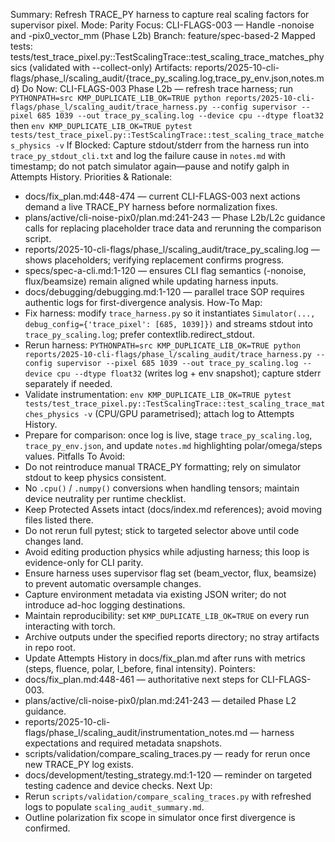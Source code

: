 Summary: Refresh TRACE_PY harness to capture real scaling factors for supervisor pixel.
Mode: Parity
Focus: CLI-FLAGS-003 — Handle -nonoise and -pix0_vector_mm (Phase L2b)
Branch: feature/spec-based-2
Mapped tests: tests/test_trace_pixel.py::TestScalingTrace::test_scaling_trace_matches_physics (validated with --collect-only)
Artifacts: reports/2025-10-cli-flags/phase_l/scaling_audit/{trace_py_scaling.log,trace_py_env.json,notes.md}
Do Now: CLI-FLAGS-003 Phase L2b — refresh trace harness; run `PYTHONPATH=src KMP_DUPLICATE_LIB_OK=TRUE python reports/2025-10-cli-flags/phase_l/scaling_audit/trace_harness.py --config supervisor --pixel 685 1039 --out trace_py_scaling.log --device cpu --dtype float32` then `env KMP_DUPLICATE_LIB_OK=TRUE pytest tests/test_trace_pixel.py::TestScalingTrace::test_scaling_trace_matches_physics -v`
If Blocked: Capture stdout/stderr from the harness run into `trace_py_stdout_cli.txt` and log the failure cause in `notes.md` with timestamp; do not patch simulator again—pause and notify galph in Attempts History.
Priorities & Rationale:
- docs/fix_plan.md:448-474 — current CLI-FLAGS-003 next actions demand a live TRACE_PY harness before normalization fixes.
- plans/active/cli-noise-pix0/plan.md:241-243 — Phase L2b/L2c guidance calls for replacing placeholder trace data and rerunning the comparison script.
- reports/2025-10-cli-flags/phase_l/scaling_audit/trace_py_scaling.log — shows placeholders; verifying replacement confirms progress.
- specs/spec-a-cli.md:1-120 — ensures CLI flag semantics (-nonoise, flux/beamsize) remain aligned while updating harness inputs.
- docs/debugging/debugging.md:1-120 — parallel trace SOP requires authentic logs for first-divergence analysis.
How-To Map:
- Fix harness: modify `trace_harness.py` so it instantiates `Simulator(..., debug_config={'trace_pixel': [685, 1039]})` and streams stdout into `trace_py_scaling.log`; prefer contextlib.redirect_stdout.
- Rerun harness: `PYTHONPATH=src KMP_DUPLICATE_LIB_OK=TRUE python reports/2025-10-cli-flags/phase_l/scaling_audit/trace_harness.py --config supervisor --pixel 685 1039 --out trace_py_scaling.log --device cpu --dtype float32` (writes log + env snapshot); capture stderr separately if needed.
- Validate instrumentation: `env KMP_DUPLICATE_LIB_OK=TRUE pytest tests/test_trace_pixel.py::TestScalingTrace::test_scaling_trace_matches_physics -v` (CPU/GPU parametrised); attach log to Attempts History.
- Prepare for comparison: once log is live, stage `trace_py_scaling.log`, `trace_py_env.json`, and update `notes.md` highlighting polar/omega/steps values.
Pitfalls To Avoid:
- Do not reintroduce manual TRACE_PY formatting; rely on simulator stdout to keep physics consistent.
- No `.cpu()` / `.numpy()` conversions when handling tensors; maintain device neutrality per runtime checklist.
- Keep Protected Assets intact (docs/index.md references); avoid moving files listed there.
- Do not rerun full pytest; stick to targeted selector above until code changes land.
- Avoid editing production physics while adjusting harness; this loop is evidence-only for CLI parity.
- Ensure harness uses supervisor flag set (beam_vector, flux, beamsize) to prevent automatic oversample changes.
- Capture environment metadata via existing JSON writer; do not introduce ad-hoc logging destinations.
- Maintain reproducibility: set `KMP_DUPLICATE_LIB_OK=TRUE` on every run interacting with torch.
- Archive outputs under the specified reports directory; no stray artifacts in repo root.
- Update Attempts History in docs/fix_plan.md after runs with metrics (steps, fluence, polar, I_before, final intensity).
Pointers:
- docs/fix_plan.md:448-461 — authoritative next steps for CLI-FLAGS-003.
- plans/active/cli-noise-pix0/plan.md:241-243 — detailed Phase L2 guidance.
- reports/2025-10-cli-flags/phase_l/scaling_audit/instrumentation_notes.md — harness expectations and required metadata snapshots.
- scripts/validation/compare_scaling_traces.py — ready for rerun once new TRACE_PY log exists.
- docs/development/testing_strategy.md:1-120 — reminder on targeted testing cadence and device checks.
Next Up:
- Rerun `scripts/validation/compare_scaling_traces.py` with refreshed logs to populate `scaling_audit_summary.md`.
- Outline polarization fix scope in simulator once first divergence is confirmed.
